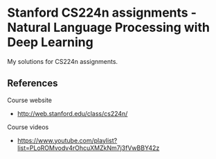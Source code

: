 # Stanford CS224n assignments - Natural Language Processing with Deep Learning  
My solutions for CS224n assignments.


## References
Course website
* http://web.stanford.edu/class/cs224n/

Course videos
* https://www.youtube.com/playlist?list=PLoROMvodv4rOhcuXMZkNm7j3fVwBBY42z
